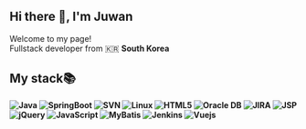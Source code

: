 ## Hi there 👋, I'm Juwan

<p>Welcome to my page! </br> Fullstack developer from 🇰🇷 <b>South Korea
<h2>My stack📚</h2>
<p>
  <img alt="Java" src="https://img.shields.io/badge/-Java-000?style=flat-square&logo=JAVA" />
  <img alt="SpringBoot" src="https://img.shields.io/badge/-SpringBoot-6DB33F?style=flat-square&logo=SpringBoot&logoColor=white" /> 
  <img alt="SVN" src="https://img.shields.io/badge/-SVN-46a2f1?style=flat-square&logo=SVN&logoColor=white" />
  <img alt="Linux" src="https://img.shields.io/badge/-Linux-FCC624?style=flat-square&logo=Linux&logoColor=white" />
  <img alt="HTML5" src="https://img.shields.io/badge/-HTML-E34F26?style=flat-square&logo=HTML&logoColor=white" />
  <img alt="Oracle DB" src="https://img.shields.io/badge/-Oracle-F80000?style=flat-square&logo=Oracle&logoColor=white" />
  <img alt="JIRA" src="https://img.shields.io/badge/-JIRA-0052CC?style=flat-square&logo=JIRA&logoColor=white" />
  <img alt="JSP" src="https://img.shields.io/badge/-JSP-000?style=flat-square&logo=JSP&logoColor=white" />
  <img alt="jQuery" src="https://img.shields.io/badge/-jQuery-0769AD?style=flat-square&logo=jQuery&logoColor=white" />
  <img alt="JavaScript" src="https://img.shields.io/badge/-JavaScript-F7DF1E?style=flat-square&logo=JavaScript&logoColor=white" />
  <img alt="MyBatis" src="https://img.shields.io/badge/-MyBatis-000?style=flat-square&logo=MyBatis&logoColor=white" />
  <img alt="Jenkins" src="https://img.shields.io/badge/-Jenkins-D24939?style=flat-square&logo=Jenkins&logoColor=white" />
  <img alt="Vuejs" src="https://img.shields.io/badge/-Vue.js-4FC08D?style=flat-square&logo=Vuejs&logoColor=white" />

</p>
<!-- 
### Languages
![Java](https://img.shields.io/badge/-Java-000?&logo=Java&logoColor=007396)
![JavaScript](https://img.shields.io/badge/-JavaScript-000?&logo=JavaScript)
![ORACLE](https://img.shields.io/badge/-ORACLE-000?&logo=ORACLE&logoColor=F80000)

### Technologies

![Linux](https://img.shields.io/badge/-Linux-000?&logo=Linux)
![Spring](https://img.shields.io/badge/-Spring-000?&logo=Spring)

**RyuJuWan/RyuJuWan** is a ✨ _special_ ✨ repository because its `README.md` (this file) appears on your GitHub profile.

Here are some ideas to get you started:

- 🔭 I’m currently working on ...
- 🌱 I’m currently learning ...
- 👯 I’m looking to collaborate on ...
- 🤔 I’m looking for help with ...
- 💬 Ask me about ...
- 📫 How to reach me: ...
- 😄 Pronouns: ...
- ⚡ Fun fact: ...
-->
